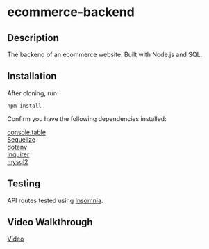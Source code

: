 # ecommerce-backend

## Description
The backend of an ecommerce website. Built with Node.js and SQL.

## Installation 
After cloning, run: 
```
npm install
```
Confirm you have the following dependencies installed:

[console.table](https://www.npmjs.com/package/console.table) <br>
[Sequelize](https://www.npmjs.com/package/sequelize)<br>
[dotenv](https://www.npmjs.com/package/dotenv) <br>
[Inquirer](https://www.npmjs.com/package/inquirer) <br>
[mysql2](https://www.npmjs.com/package/mysql2) 

## Testing
API routes tested using [Insomnia](https://docs.insomnia.rest/).

## Video Walkthrough
[Video](https://drive.google.com/file/d/1lS3u8oObIEivmGBc1V1voO2ewELhO39K/view)